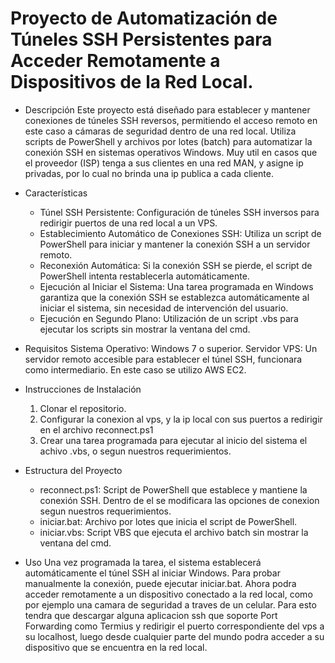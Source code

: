 # Proyecto de Automatización de Túneles SSH Persistentes para Acceder Remotamente a Dispositivos de la Red Local.

* Descripción
Este proyecto está diseñado para establecer y mantener conexiones de túneles SSH reversos, permitiendo el acceso remoto en este caso a cámaras de seguridad dentro de una red local. Utiliza scripts de PowerShell y archivos por lotes (batch) para automatizar la conexión SSH en sistemas operativos Windows. Muy util en casos que el proveedor (ISP) tenga a sus clientes en una red MAN, y asigne ip privadas, por lo cual no brinda una ip publica a cada cliente.

* Características
  - Túnel SSH Persistente: Configuración de túneles SSH inversos para redirigir puertos de una red local a un VPS.
  - Establecimiento Automático de Conexiones SSH: Utiliza un script de PowerShell para iniciar y mantener la conexión SSH a un servidor remoto.
  - Reconexión Automática: Si la conexión SSH se pierde, el script de PowerShell intenta restablecerla automáticamente.
  - Ejecución al Iniciar el Sistema: Una tarea programada en Windows garantiza que la conexión SSH se establezca automáticamente al iniciar el sistema, sin necesidad de intervención del 
  usuario.
  - Ejecución en Segundo Plano: Utilización de un script .vbs para ejecutar los scripts sin mostrar la ventana del cmd.

* Requisitos
Sistema Operativo: Windows 7 o superior.
Servidor VPS: Un servidor remoto accesible para establecer el túnel SSH, funcionara como intermediario. En este caso se utilizo AWS EC2.

* Instrucciones de Instalación
  1. Clonar el repositorio.
  2. Configurar la conexion al vps, y la ip local con sus puertos a redirigir en el archivo reconnect.ps1
  3. Crear una tarea programada para ejecutar al inicio del sistema el achivo .vbs, o segun nuestros requerimientos.

* Estructura del Proyecto
  - reconnect.ps1: Script de PowerShell que establece y mantiene la conexión SSH. Dentro de el se modificara las opciones de conexion segun nuestros requerimientos.
  - iniciar.bat: Archivo por lotes que inicia el script de PowerShell.
  - iniciar.vbs: Script VBS que ejecuta el archivo batch sin mostrar la ventana del cmd.

* Uso
Una vez programada la tarea, el sistema establecerá automáticamente el túnel SSH al iniciar Windows. Para probar manualmente la conexión, puede ejecutar iniciar.bat.
Ahora podra acceder remotamente a un dispositivo conectado a la red local, como por ejemplo una camara de seguridad a traves de un celular. Para esto tendra que descargar alguna aplicacion ssh que soporte Port Forwarding como Termius y redirigir el puerto correspondiente del vps a su localhost, luego desde cualquier parte del mundo podra acceder a su dispositivo que se encuentra en la red local.
